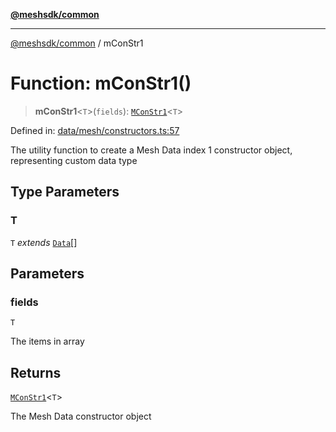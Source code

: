 [**@meshsdk/common**](../README.md)

***

[@meshsdk/common](../globals.md) / mConStr1

# Function: mConStr1()

> **mConStr1**\<`T`\>(`fields`): [`MConStr1`](../type-aliases/MConStr1.md)\<`T`\>

Defined in: [data/mesh/constructors.ts:57](https://github.com/MeshJS/mesh/blob/1abde1553cbd7cf2cf4e40197fc0de9e4a7d0f49/packages/mesh-common/src/data/mesh/constructors.ts#L57)

The utility function to create a Mesh Data index 1 constructor object, representing custom data type

## Type Parameters

### T

`T` *extends* [`Data`](../type-aliases/Data.md)[]

## Parameters

### fields

`T`

The items in array

## Returns

[`MConStr1`](../type-aliases/MConStr1.md)\<`T`\>

The Mesh Data constructor object
